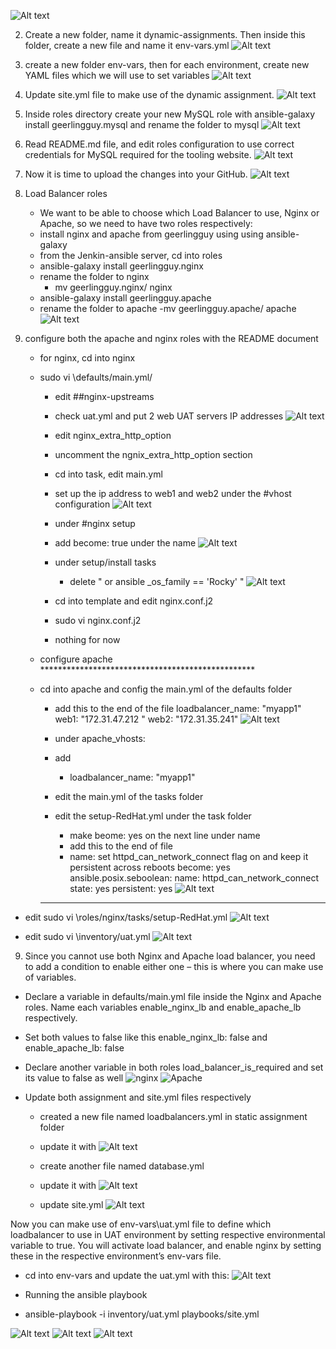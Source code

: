 
![Alt text](images/13.1.png)

2. Create a new folder, name it dynamic-assignments. Then inside this folder, create a new file and name it env-vars.yml
![Alt text](images/13.2.png)

3. create a new folder env-vars, then for each environment, create new YAML files which we will use to set variables
![Alt text](images/13.3.png)

4. Update site.yml file to make use of the dynamic assignment.
![Alt text](images/13.4.png)

5. Inside roles directory create your new MySQL role with ansible-galaxy install geerlingguy.mysql and rename the folder to mysql
![Alt text](images/13.5.png)

6. Read README.md file, and edit roles configuration to use correct credentials for MySQL required for the tooling website.
![Alt text](images/13.6.png)

7. Now it is time to upload the changes into your GitHub.
![Alt text](images/13.7.png)

8. Load Balancer roles
    - We want to be able to choose which Load Balancer to use, Nginx or Apache, so we need to have two roles respectively:
    - install nginx and apache from geerlingguy using using ansible-galaxy
    - from the Jenkin-ansible server, cd into roles
    - ansible-galaxy install geerlingguy.nginx
    - rename the folder to nginx
        - mv geerlingguy.nginx/ nginx
    - ansible-galaxy install geerlingguy.apache
    - rename the folder to apache
        -mv geerlingguy.apache/ apache
    ![Alt text](images/13.8.png)

9. configure both the apache and nginx roles with the README document
    - for nginx, cd into nginx
    - sudo vi \defaults/main.yml/
        - edit ##nginx-upstreams
        - check uat.yml and put 2 web UAT servers IP addresses
            ![Alt text](images/13.9.png)
        
        - edit nginx_extra_http_option
        - uncomment the ngnix_extra_http_option section


        - cd into task, edit main.yml
        - set up the ip address to web1 and web2 under the #vhost configuration
        ![Alt text](images/13.17.png)
        - under #nginx setup
        - add become: true under the name
          ![Alt text](images/13.10.png)  

        - under setup/install tasks
            - delete " or ansible _os_family == 'Rocky'  "
            ![Alt text](images/13.11.png)
        
        - cd into template and edit nginx.conf.j2
        -   sudo vi nginx.conf.j2
        - nothing for now

    - configure apache *************************************************
    - cd into apache and config the main.yml of the defaults folder
        - add this to the end of the file
              loadbalancer_name: "myapp1"
              web1: "172.31.47.212 "
              web2: "172.31.35.241"
        ![Alt text](images/13.12.png)
        -  under apache_vhosts:
        - add
            - loadbalancer_name: "myapp1"

        - edit the main.yml of the tasks folder

        
        - edit the setup-RedHat.yml under the task folder
            - make beome: yes on the next line under name
            - add this to the end of file
            - name: set httpd_can_network_connect flag on and keep it persistent across reboots
                become: yes
                ansible.posix.seboolean:
                name: httpd_can_network_connect
                state: yes
                persistent: yes
        ![Alt text](images/13.13.png)
        ***************************************************************************
- edit sudo vi \roles/nginx/tasks/setup-RedHat.yml
![Alt text](images/13.15.png)

- edit sudo vi \inventory/uat.yml
![Alt text](images/13.16.png)

9. Since you cannot use both Nginx and Apache load balancer, you need to add a condition to enable either one – this is where you can make use of variables.
 - Declare a variable in defaults/main.yml file inside the Nginx and Apache roles. Name each variables enable_nginx_lb and enable_apache_lb respectively.
 - Set both values to false like this enable_nginx_lb: false and enable_apache_lb: false
 - Declare another variable in both roles load_balancer_is_required and set its value to false as well
 ![nginx](images/13.18.png)
 ![Apache](images/13.19.png)

 - Update both assignment and site.yml files respectively
    - created a new file named loadbalancers.yml in static assignment folder
    - update it with
    ![Alt text](images/13.20.png)
    - create another file named database.yml
    - update it with 
    ![Alt text](images/13.21.png)

    - update site.yml
    ![Alt text](images/13.22.png)

Now you can make use of env-vars\uat.yml file to define which loadbalancer to use in UAT environment by setting respective environmental variable to true.
You will activate load balancer, and enable nginx by setting these in the respective environment’s env-vars file.
- cd into env-vars and update the uat.yml with this:
![Alt text](images/13.23.png)

- Running the ansible playbook
 - ansible-playbook -i inventory/uat.yml playbooks/site.yml

![Alt text](images/13.24.png)
![Alt text](images/13.25.png)
![Alt text](images/13.26.png)
